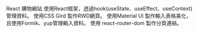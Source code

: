 React 購物網站 
使用React框架，透過hook(useState、useEffect、useContext)管理資料。
使用CSS Gird  製作RWD網頁。
使用Material UI 製作輸入表格美化，且使用Formik、yup管理輸入資料。
使用 react-router-dom 製作分頁連結。
